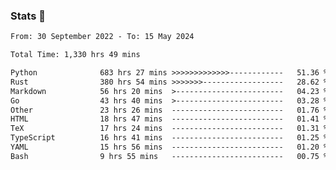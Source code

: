 ### Stats 👋
<!--START_SECTION:waka-->

```txt
From: 30 September 2022 - To: 15 May 2024

Total Time: 1,330 hrs 49 mins

Python              683 hrs 27 mins >>>>>>>>>>>>>------------   51.36 %
Rust                380 hrs 54 mins >>>>>>>------------------   28.62 %
Markdown            56 hrs 20 mins  >------------------------   04.23 %
Go                  43 hrs 40 mins  >------------------------   03.28 %
Other               23 hrs 26 mins  -------------------------   01.76 %
HTML                18 hrs 47 mins  -------------------------   01.41 %
TeX                 17 hrs 24 mins  -------------------------   01.31 %
TypeScript          16 hrs 41 mins  -------------------------   01.25 %
YAML                15 hrs 56 mins  -------------------------   01.20 %
Bash                9 hrs 55 mins   -------------------------   00.75 %
```

<!--END_SECTION:waka-->

<!--
**buhaytza2005/buhaytza2005** is a ✨ _special_ ✨ repository because its `README.md` (this file) appears on your GitHub profile.

Here are some ideas to get you started:

- 🔭 I’m currently working on ...
- 🌱 I’m currently learning ...
- 👯 I’m looking to collaborate on ...
- 🤔 I’m looking for help with ...
- 💬 Ask me about ...
- 📫 How to reach me: ...
- 😄 Pronouns: ...
- ⚡ Fun fact: ...
-->


